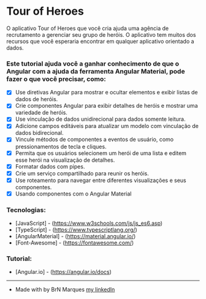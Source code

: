 <h1>Tour of Heroes</h1>

<p>O aplicativo Tour of Heroes que você cria ajuda uma agência de recrutamento a gerenciar seu grupo de heróis. O aplicativo tem muitos dos recursos que você esperaria encontrar em qualquer aplicativo orientado a dados.</p>

### Este tutorial ajuda você a ganhar conhecimento de que o Angular com a ajuda da ferramenta Angular Material, pode fazer o que você precisar, como:

* [x] Use diretivas Angular para mostrar e ocultar elementos e exibir listas de dados de heróis.
* [x] Crie componentes Angular para exibir detalhes de heróis e mostrar uma variedade de heróis.
* [x] Use vinculação de dados unidirecional para dados somente leitura.
* [x] Adicione campos editáveis para atualizar um modelo com vinculação de dados bidirecional.
* [x] Vincule métodos de componentes a eventos de usuário, como pressionamentos de tecla e cliques.
* [x] Permita que os usuários selecionem um herói de uma lista e editem esse herói na visualização de detalhes.
* [x] Formatar dados com pipes.
* [x] Crie um serviço compartilhado para reunir os heróis.
* [x] Use roteamento para navegar entre diferentes visualizações e seus componentes.
* [x] Usando componentes com o Angular Material

### Tecnologias:

* [JavaScript] - (https://www.w3schools.com/js/js_es6.asp)
* [TypeScript] - (https://www.typescriptlang.org/)
* [AngularMaterial] - (https://material.angular.io/)
* [Font-Awesome] - (https://fontawesome.com/)

### Tutorial:

* [Angular.io] - (https://angular.io/docs)
_____________________

* Made with by BrN Marques [my linkedIn](https://www.linkedin.com/in/brunomarques85/)

